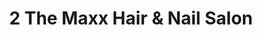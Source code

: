 ---
title: "2 The Maxx Hair & Nail Salon"
url: /lancaster/2-the-maxx-hair-and-nail-salon/
shop: beauty
---